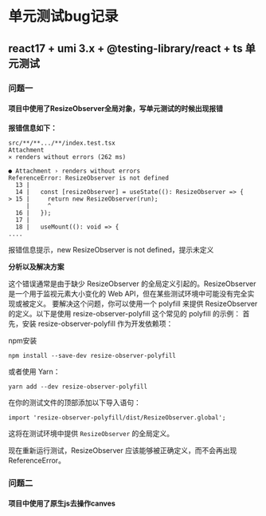 # 单元测试bug记录

## react17 + umi 3.x + @testing-library/react  + ts 单元测试

### 问题一

#### 项目中使用了ResizeObserver全局对象，写单元测试的时候出现报错
<b>报错信息如下：</b>
```shell
src/**/**.../**/index.test.tsx
Attachment
✕ renders without errors (262 ms)

● Attachment › renders without errors
ReferenceError: ResizeObserver is not defined
  13 |
  14 |   const [resizeObserver] = useState((): ResizeObserver => {
> 15 |     return new ResizeObserver(run);
     |     ^
  16 |   });
  17 |
  18 |   useMount((): void => {
....
```
报错信息提示，new ResizeObserver is not defined，提示未定义

<b>分析以及解决方案</b>

这个错误通常是由于缺少 ResizeObserver 的全局定义引起的。ResizeObserver 是一个用于监视元素大小变化的 Web API，但在某些测试环境中可能没有完全实现或被定义。
要解决这个问题，你可以使用一个 polyfill 来提供 ResizeObserver 的定义。以下是使用 resize-observer-polyfill 这个常见的 polyfill 的示例：
首先，安装 resize-observer-polyfill 作为开发依赖项：

npm安装

```shell
npm install --save-dev resize-observer-polyfill
```

或者使用 Yarn：

```shell
yarn add --dev resize-observer-polyfill
```

在你的测试文件的顶部添加以下导入语句：

```tsx
import 'resize-observer-polyfill/dist/ResizeObserver.global';
```

这将在测试环境中提供 `ResizeObserver` 的全局定义。

现在重新运行测试，ResizeObserver 应该能够被正确定义，而不会再出现 ReferenceError。


### 问题二
#### 项目中使用了原生js去操作canves 




